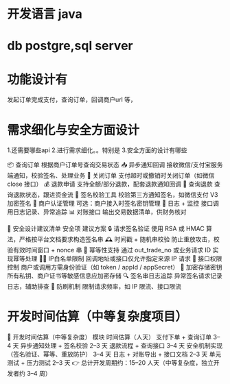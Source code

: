 
# 开发语言 java
# db postgre,sql server

# 功能设计有

 发起订单完成支付，查询订单，回调商户url 等，


# 需求细化与安全方面设计
 1.还需要哪些api
2.进行需求细化。。特别是
 3.安全方面的设计有哪些






📦 查询订单	根据商户订单号查询交易状态
📥 异步通知回调	接收微信/支付宝服务端通知，校验签名、处理业务
🧾 关闭订单	支付超时或撤销时关闭订单（如微信 close 接口）
💰 退款申请	支持全额/部分退款，配套退款通知回调
📄 查询退款	查询退款状态，跟进资金流
🔏 签名校验工具	校验第三方通知签名，如微信支付 V3 加密签名
🧑 商户认证管理	可选：商户接入时签名密钥管理
🧰 日志 + 监控	接口调用日志记录、异常追踪
📊 对账接口	输出交易数据清单，供财务核对



🔐 安全设计建议清单
安全项	建议方案
🔒 请求签名验证	使用 RSA 或 HMAC 算法，严格按平台文档要求构造签名串
🕰 时间戳 + 随机串校验	防止重放攻击，校验有效时间窗口 + nonce 串
📑 幂等性支持	通过 out_trade_no 或业务请求 ID 实现幂等处理
🧑‍💻 IP白名单限制	回调地址或接口仅允许指定来源 IP 请求
🧭 接口权限控制	商户或调用方需身份验证（如 token / appId / appSecret）
🔐 加密存储密钥	所有私钥、商户证书等敏感信息应加密存储
🔍 签名串日志追踪	异常签名请求记录日志，辅助排查
🚧 防刷机制	限制请求频率，如 IP 限流、接口限流


# 开发时间估算（中等复杂度项目）

🧮 开发时间估算（中等复杂度）
模块	时间估算（人天）
支付下单 + 查询订单	3–4 天
异步通知处理 + 签名校验	2–3 天
退款流程 + 查询接口	3–4 天
安全机制实现（签名验证、幂等、重放防护）	3–4 天
日志 + 对账导出 + 接口文档	2–3 天
单元测试 + 压力测试	2–3 天
👉 总计开发周期约：15–20 人天（中等复杂度，独立开发者约 3–4 周）

